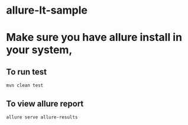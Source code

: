 # allure-lt-sample
# Make sure you have allure install in your system,
## To run test
`mvn clean test`
## To view allure report
`allure serve allure-results`
